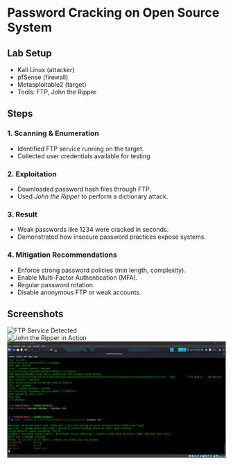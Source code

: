 # Password Cracking on Open Source System

## Lab Setup
- Kali Linux (attacker)
- pfSense (firewall)
- Metasploitable2 (target)
- Tools: FTP, John the Ripper

## Steps

### 1. Scanning & Enumeration
- Identified FTP service running on the target.
- Collected user credentials available for testing.

### 2. Exploitation
- Downloaded password hash files through FTP.
- Used *John the Ripper* to perform a dictionary attack.

### 3. Result
- Weak passwords like 1234 were cracked in seconds.
- Demonstrated how insecure password practices expose systems.

### 4. Mitigation Recommendations
- Enforce strong password policies (min length, complexity).
- Enable Multi-Factor Authentication (MFA).
- Regular password rotation.
- Disable anonymous FTP or weak accounts.

## Screenshots
![FTP Service Detected](./screenshots/ftp-detected.png)  
![John the Ripper in Action](./screenshots/john-crack.png)  
![HASH EXTRACTION](./screenshots/cracking_process.png)
